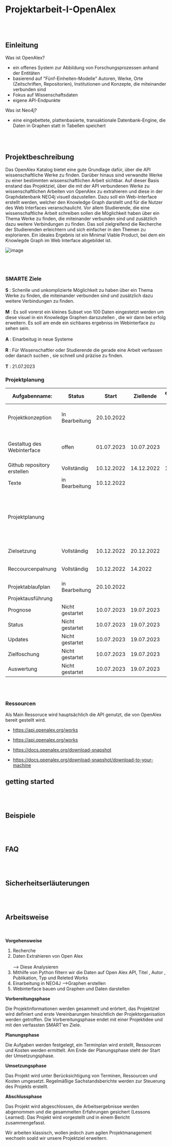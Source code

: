 # Projektarbeit-I-OpenAlex

<br></br>

## Einleitung
Was ist OpenAlex?
* ein offenes System zur Abbildung von Forschungsprozessen anhand der Entitäten
* basierend auf "Fünf-Einheiten-Modelle" Autoren, Werke, Orte (Zeitschriften, Repositorien), Institutionen und Konzepte, die miteinander verbunden sind
* Fokus auf Wissenschaftsdaten
* eigene API-Endpunkte 

Was ist Neo4j?
* eine eingebettete, plattenbasierte, transaktionale Datenbank-Engine, die Daten in Graphen statt in Tabellen speichert

<br></br>
## Projektbeschreibung

Das OpenAlex Katalog bietet eine gute Grundlage dafür, über die API wissenschaftliche Werke zu finden. Darüber hinaus sind  verwandte Werke zu einer bestimmten wissenschaftlichen Arbeit sichtbar. Auf dieser Basis enstand das Projektziel, über die mit der API verbundenen Werke zu wissenschaftlichen Arbeiten von OpenAlex zu extrahieren und diese in der Graphdatenbank NEO4j visuell dazustellen. Dazu soll ein Web-Interface erstellt werden, welcher den Knowledge Graph darstellt und für die Nutzer des Web Interfaces veranschaulicht. Vor allem Studierende, die eine wissenschaftliche Arbeit schreiben sollen die Möglichkeit haben über ein Thema Werke zu finden, die miteinander verbunden sind und zusätzlich dazu weitere Verbindungen zu finden. Das soll zielgreifend die Recherche der Studierenden erleichtern und sich einfacher in den Themen zu explorieren. Ein ideales Ergebnis ist ein Minimal Viable Product, bei dem ein Knowlegde Graph im Web Interface abgebildet ist.



![image](https://user-images.githubusercontent.com/92934375/208732448-cff613fd-4cdd-48c2-97b5-cbe929fc9b42.png)



<br></br>
### SMARTE Ziele
 __S__ :  Schenlle und unkomplizierte Möglichkeit zu haben über ein Thema Werke zu finden, die miteinander verbunden sind und zusätzlich dazu weitere Verbindungen zu finden. <br></br>
__M__ : Es soll vorerst ein kleines Subset von 100 Daten eingestetzt werden um diese visuel in ein Knowledge Graphen darszutellen , die wir dann bei erfolg erweitern. Es soll am ende ein sichbares ergebniss im Webinterface zu sehen sein.<br></br>
__A__ : Einarbeitug in neue Systeme<br></br>
__R__ : Für Wissenschaftler oder Studierende die gerade eine Arbeit verfassen oder danach suchen , sie schnell und präzise zu finden. <br></br>
__T__ : 21.07.2023
### Projektplanung


| Aufgabenname:  |  Status | Start  |   Ziellende  | endgültiges Enddatum  |  Kommentar  |
|---|---|---|---|---|---|
|  Projektkonzeption | In Bearbeitung  |  20.10.2022 |   |  	 | Aufgaben in Bearbeitung sehr viel recherchieren |
|   |   |   |   |   |
| Gestaltug des Webinterface  | offen |  01.07.2023 |  10.07.2023 |   | Knowledge Graphen im Webinterface darstellen |
| Github repository erstellen  |  Vollständig |  10.12.2022 |  14.12.2022 |  14.12.2022 |  |
| Texte |  in Bearbeitung  |   10.12.2022|   |   |  |
| Projektplanung   |   |   |   |   |  wir arbeiten am anfang nur mit den ersten 100 Daten und später erweitern wir uns |
| Zielsetzung  |  Vollständig | 10.12.2022  |  20.12.2022 |   | Smart ziele nennen|
|  Reccourcenpalnung |Vollständig   |  10.12.2022 | 14.2022  |   |Virtuele Maschine für später|
|  Projektablaufplan |   in Bearbeitung|  20.10.2022 |   |   ||
|  Projektausführung |   |   |   |   ||
|  Prognose |  Nicht gestartet | 10.07.2023  |  19.07.2023 |   |
| Status  |  Nicht gestartet |   10.07.2023|   19.07.2023 |  |
|  Updates |   Nicht gestartet|  10.07.2023 | 19.07.2023   |  |
|  Zielfoschung| Nicht gestartet  |  10.07.2023 | 19.07.2023 |   |
| Auswertung  |  Nicht gestartet | 10.07.2023  |  19.07.2023 |   |
<br></br>
### Ressourcen
Als Main Ressoruce wird hauptsächlich die API genutzt, die von OpenAlex bereit gestellt wird.
* https://api.openalex.org/works
* https://api.openalex.org/works

* https://docs.openalex.org/download-snapshot   
* https://docs.openalex.org/download-snapshot/download-to-your-machine


## getting started

<br></br>
## Beispiele

<br></br>
## FAQ

<br></br>
## Sicherheitserläuterungen

<br></br>


## Arbeitsweise
<br></br>
**Vorgehensweise**
1. Recherche 
2. Daten Extrahieren von Open Alex<br></br>
--> Diese Analysieren 
3. Mithilfe von Python filtern wir die Daten auf Open Alex API, Titel , Autor , Publikation, Typ und Releted Works 
4. Einarbeitung in NEO4J
-->Graphen erstellen 
5. Webinterface bauen und Graphen und Daten darstellen
 
**Vorbereitungsphase**

Die Projektinformationen werden gesammelt und erörtert, das Projektziel wird definiert und erste Vereinbarungen hinsichtlich der Projektorganisation werden getroffen. Die Vorbereitungsphase endet mit einer Projektidee und mit den verfassten SMART'en Ziele.

**Planungsphase**

Die Aufgaben werden festgelegt, ein Terminplan wird erstellt, Ressourcen und Kosten werden ermittelt. Am Ende der Planungsphase steht der Start der Umsetzungsphase.


**Umsetzungsphase**

Das Projekt wird unter Berücksichtigung von Terminen, Ressourcen und Kosten umgesetzt. Regelmäßige Sachstandsberichte werden zur Steuerung des Projekts erstellt.


**Abschlussphase**

Das Projekt wird abgeschlossen, die Arbeitsergebnisse werden abgenommen und die gesammelten Erfahrungen gesichert (Lessons Learned). Das Projekt wird vorgestellt und in einem Bericht zusammengefasst. 


Wir arbeiten klassisch, wollen jedoch zum agilen Projektmanagement wechseln soald wir unsere Projektziel erweitern.

